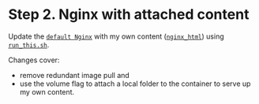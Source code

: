 # Step 2. Nginx with attached content

Update the [`default Nginx`](https://github.com/thankevan/Tutorial_WebHostServer/blob/main/step1_default_nginx/) with my own content ([`nginx_html`](https://github.com/thankevan/Tutorial_WebHostServer/blob/main/step2_nginx_with_attached_content/nginx_html)) using [`run_this.sh`](https://github.com/thankevan/Tutorial_WebHostServer/blob/main/step2_nginx_with_attached_content/run_this.sh).

 Changes cover:
 - remove redundant image pull and
 - use the volume flag to attach a local folder to the container to serve up my own content.